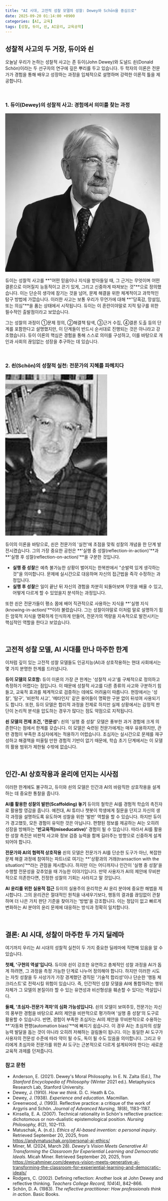 ```yaml
---
title: "AI 시대, 고전적 성찰 모델의 성찰: Dewey와 Schön을 중심으로"
date: 2025-09-20 01:14:00 +0900
categories: [AI, 교육]
tags: [성찰, 듀이, 쇤, AI윤리, 교육공학]
---
```


## 성찰적 사고의 두 거장, 듀이와 쇤

오늘날 우리가 논하는 성찰적 사고는 존 듀이(John Dewey)와 도널드 쇤(Donald Schön)이라는 두 선구자의 연구에 깊은 뿌리를 두고 있습니다. 두 학자의 이론은 전문가가 경험을 통해 배우고 성장하는 과정을 입체적으로 설명하며 강력한 이론적 틀을 제공합니다.

<br>

### 1. 듀이(Dewey)의 성찰적 사고: 경험에서 의미를 찾는 과정

![1](/assets/Dewey.jpg)

듀이는 성찰적 사고를 **"어떤 믿음이나 지식을 받아들일 때, 그 근거는 무엇이며 어떤 결론으로 이어질지 능동적이고 끈기 있게, 그리고 신중하게 따져보는 것"**으로 정의했습니다. 이는 단순히 생각에 잠기는 것을 넘어, 문제 해결을 위한 체계적이고 과학적인 탐구 방법에 가깝습니다. 이러한 사고는 보통 우리가 무언가에 대해 **"당혹감, 망설임, 또는 의심"**을 품는 상태에서 시작됩니다. 듀이는 이 혼란이야말로 지적 탐구를 위한 필수적인 출발점이라고 보았습니다.

그는 성찰의 과정이 ①문제 정의, ②해결책 탐색, ③근거 수집, ④결론 도출 등의 단계를 포함한다고 설명했지만, 이 단계들이 반드시 순서대로 진행되는 것은 아니라고 강조했습니다. 듀이 이론의 핵심은 경험을 통해 스스로 의미를 구성하고, 이를 바탕으로 개인과 사회의 끊임없는 성장을 추구하는 데 있습니다.

<br>

### 2. 쇤(Schön)의 성찰적 실천: 전문가의 지혜를 파헤치다

![2](/assets/Schon.jpg)

듀이의 이론을 바탕으로, 쇤은 전문가의 '실천'에 초점을 맞춰 성찰의 개념을 한 단계 발전시켰습니다. 그의 가장 중요한 공헌은 **'실행 중 성찰(reflection-in-action)'**과 **'실행 후 성찰(reflection-on-action)'**을 구분한 것입니다.

* **실행 중 성찰**은 예측 불가능한 상황이 벌어지는 한복판에서 "순발력 있게 생각하는 것"을 의미합니다. 문제에 실시간으로 대응하며 자신의 접근법을 즉각 수정하는 과정입니다.
* **실행 후 성찰**은 일이 끝난 뒤 자신의 경험을 차분히 되돌아보며 무엇을 배울 수 있고, 어떻게 다르게 할 수 있었을지 분석하는 과정입니다.

또한 쇤은 전문가들이 평소 몸에 배어 직관적으로 사용하는 지식을 **'실행 지식(knowing-in-action)'**이라 불렀습니다. 그는 성찰이야말로 이처럼 말로 설명하기 힘든 암묵적 지식을 명확하게 인식하게 만들어, 전문가의 역량을 지속적으로 발전시키는 핵심적인 역할을 한다고 보았습니다.

<br>

## 고전적 성찰 모델, AI 시대를 만나 마주한 한계

이처럼 깊이 있는 고전적 성찰 모델들도 인공지능(AI)과 상호작용하는 현대 사회에서는 몇 가지 분명한 한계를 드러냅니다.

**듀이 모델의 모호함:** 듀이 이론의 가장 큰 한계는 '성찰적 사고'를 구체적으로 정의하고 측정하기 어렵다는 점입니다. 이 때문에 성찰적 사고를 다른 종류의 사고와 구분하기 힘들고, 교육적 효과를 체계적으로 검증하는 데에도 어려움이 따릅니다. 현장에서는 '성찰', '탐구', '비판적 사고', '메타인지' 같은 용어들이 명확한 구분 없이 뒤섞여 사용되기도 합니다. 또한, 듀이 모델은 합리적 과정을 전제로 하지만 실제 상황에서는 감정적 판단이 논리적 분석을 압도하는 경우가 많다는 점도 약점으로 지적됩니다.

**쇤 모델의 전제 조건, '전문성':** 쇤의 '실행 중 성찰' 모델은 풍부한 과거 경험에 크게 의존한다는 점에서 한계를 갖습니다. 이 모델은 숙련된 전문가에게는 매우 유용하지만, 관련 경험이 부족한 초심자에게는 적용하기 어렵습니다. 초심자는 실시간으로 문제를 재구성하고 해결책을 떠올릴 만한 경험적 기반이 없기 때문에, 학습 초기 단계에서는 이 모델의 활용 범위가 제한될 수밖에 없습니다.

<br>

## 인간-AI 상호작용과 윤리에 던지는 시사점

이러한 한계에도 불구하고, 듀이와 쇤의 모델은 인간과 AI의 바람직한 상호작용을 설계하는 데 중요한 통찰을 줍니다.

**AI를 활용한 성찰의 발판(Scaffolding) 놓기**
듀이의 철학은 AI를 경험적 학습의 촉진자로 활용할 영감을 줍니다. 예컨대, AI 튜터나 챗봇이 학생에게 질문을 던지고 자신의 생각 과정을 설명하도록 유도하며 성찰을 위한 '발판' 역할을 할 수 있습니다. 하지만 듀이가 경고했듯, 모든 경험이 유익한 것은 아닙니다. 편향된 정보를 제공하는 AI는 오히려 성장을 방해하는 **'반교육적(miseducative)'** 경험이 될 수 있습니다. 따라서 AI를 활용한 성찰 촉진은 비판적 사고와 정보 검증 능력을 함께 길러주는 방향으로 신중하게 설계되어야 합니다.

**전문가와 AI의 협력적 상호작용**
쇤의 모델은 전문가가 AI를 단순한 도구가 아닌, 복잡한 문제 해결 과정에 참여하는 파트너로 여기는 **'상황과의 거래(transaction with the situation)'**라는 관점을 제시합니다. 하지만 이는 어디까지나 인간이 '실행 중 성찰'을 수행할 전문성을 갖추었을 때 가능한 이야기입니다. 만약 사용자가 AI의 제안에 무비판적으로 의존한다면, 진정한 성찰의 기회는 사라지고 말 것입니다.

**AI 윤리를 위한 실용적 접근**
듀이의 실용주의 윤리학은 AI 윤리 분야에 중요한 해법을 제시합니다. 그의 윤리관은 절대적인 원칙을 내세우기보다, 행동의 결과를 끊임없이 관찰하며 더 나은 가치 판단 기준을 찾아가는 '방법'을 강조합니다. 이는 정답이 없고 빠르게 변화하는 AI 분야의 윤리 문제에 대응하는 방식과 정확히 일치합니다.

<br>

## 결론: AI 시대, 성찰이 마주한 두 가지 딜레마

여기까지 우리는 AI 시대의 성찰적 실천이 두 가지 중요한 딜레마에 직면해 있음을 알 수 있습니다.

**첫째, '구현의 역설'입니다.**
듀이와 쇤이 강조한 유연하고 총체적인 성찰 과정을 AI가 돕게 하려면, 그 과정을 측정 가능한 단계로 나누어 정의해야 합니다. 하지만 이러한 시도는 자칫 성찰을 두 사상가가 가장 경계했던 경직된 '기술적 합리성'이나 단순한 '행동 체크리스트'로 전락시킬 위험이 있습니다. 즉, 인간적인 성찰 모델을 AI에 통합하려는 행위 자체가 그 모델의 본질이라 할 수 있는 유연성과 비선형성을 훼손할 수 있다는 역설입니다.

**둘째, '초심자-전문가 격차'의 심화 가능성입니다.**
쇤의 모델이 보여주듯, 전문가는 자신의 풍부한 경험을 바탕으로 AI의 제안을 비판적으로 평가하며 '실행 중 성찰'의 도구로 활용할 수 있습니다. 반면, 경험이 부족한 초심자는 AI의 제안을 무비판적으로 수용하는 **'자동화 편향(automation bias)'**에 빠지기 쉽습니다. 이 경우 AI는 초심자의 성찰 능력 발달을 돕는 것이 아니라 오히려 저해하는 걸림돌이 됩니다. 이는 동일한 AI 도구가 사용자의 전문성 수준에 따라 약이 될 수도, 독이 될 수도 있음을 의미합니다. 그리고 우리에게 초심자와 전문가를 위한 AI 도구는 근본적으로 다르게 설계되어야 한다는 새로운 교육적 과제를 던져줍니다.


### 참고 문헌

* Anderson, E. (2021). Dewey's Moral Philosophy. In E. N. Zalta (Ed.), *The Stanford Encyclopedia of Philosophy* (Winter 2021 ed.). Metaphysics Research Lab, Stanford University.
* Dewey, J. (1910). *How we think*. D. C. Heath & Co.
* Dewey, J. (1938). *Experience and education*. Macmillan.
* Greenwood, J. (1993). Reflective practice: a critique of the work of Argyris and Schön. *Journal of Advanced Nursing, 18*(8), 1183-1187.
* Kinsella, E. A. (2007). Technical rationality in Schön's reflective practice: dichotomous or non-dualistic epistemological position. *Nursing Philosophy, 8*(2), 102–113.
* Matuschak, A. (n.d.). *Ethics of AI-based invention: a personal inquiry*. Retrieved September 20, 2025, from https://andymatuschak.org/personal-ai-ethics/
* Miner, M. (2024, March 28). *Dewey's Vision Meets Generative AI: Transforming the Classroom for Experiential Learning and Democratic Ideals*. Micah Miner. Retrieved September 20, 2025, from https://micahminer.com/deweys-vision-meets-generative-ai-transforming-the-classroom-for-experiential-learning-and-democratic-ideals/
* Rodgers, C. (2002). Defining reflection: Another look at John Dewey and reflective thinking. *Teachers College Record, 104*(4), 842–866.
* Schön, D. A. (1983). *The reflective practitioner: How professionals think in action*. Basic Books.
